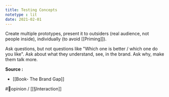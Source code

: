 ```yaml
---
title: Testing Concepts
notetype : lit
date: 2021-02-01
---
```


Create multiple prototypes, present it to outsiders (real audience, not people inside), individually (to avoid [[Priming]]).

Ask questions, but not questions like "Which one is better / which one do you like". Ask about what they understand, see, in the brand. Ask why, make them talk more. 

**Source :**
- [[Book- The Brand Gap]]

#🌱opinion / [[§Interaction]]